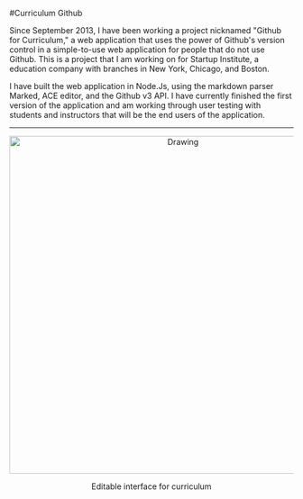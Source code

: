 #Curriculum Github

Since September 2013, I have been working a project nicknamed "Github for Curriculum," a web application that uses the power of Github's version control in a simple-to-use web application for people that do not use Github. This is a project that I am working on for Startup Institute, a education company with branches in New York, Chicago, and Boston.

I have built the web application in Node.Js, using the markdown parser Marked, ACE editor, and the Github v3 API. I have currently finished the first version of the application and am working through user testing with students and instructors that will be the end users of the application.

---

<center>
<img src="/images/curriculum-github.png" alt="Drawing" style="width: 600px;"/>
<p> Editable interface for curriculum </p>
</center>